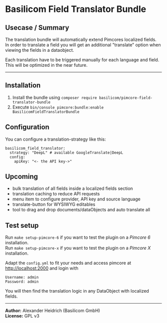 # Basilicom Field Translator Bundle

## Usecase / Summary
The translation bundle will automatically extend Pimcores localized fields.  
In order to translate a field you will get an additional "translate" option when viewing the fields in a dataobject. 

Each translation have to be triggered manually for each language and field. This will be optimized in the near future.
 
----------

## Installation
1. Install the bundle using ``composer require basilicom/pimcore-field-translator-bundle``
2. Execute ``bin/console pimcore:bundle:enable BasilicomFieldTranslatorBundle``

## Configuration
You can configure a translation-strategy like this:
```
basilicom_field_translator:
  strategy: "DeepL" # available GoogleTranslate|DeepL
  config:
    apiKey: "<- the API key->"
```

## Upcoming
* bulk translation of all fields inside a localized fields section
* translation caching to reduce API requests
* menu item to configure provider, API key and source language
* translate-button for WYSIWYG editables  
* tool to drag and drop documents/dataObjects and auto translate all

## Test setup
Run `make setup-pimcore-6` if you want to test the plugin on a *Pimcore 6* installation.  
Run `make setup-pimcore-x` if you want to test the plugin on a *Pimcore X* installation.    

Adapt the `config.yml` to fit your needs and access pimcore at [http://localhost:2000](http://localhost:2000) and login with 
```
Username: admin
Password: admin
```

You will then find the translation logic in any DataObject with localized fields.

----------
**Author:** Alexander Heidrich (Basilicom GmbH)  
**License:** GPL v3
